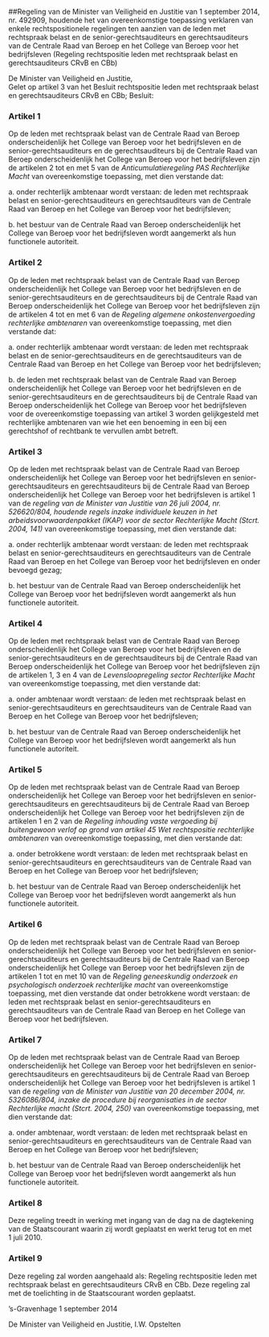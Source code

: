 <meta http-equiv='Content-Type' content='text/html; charset=utf-8' />

##Regeling van de Minister van Veiligheid en Justitie van 1 september 2014, nr. 492909, houdende het van overeenkomstige toepassing verklaren van enkele rechtspositionele regelingen ten aanzien van de leden met rechtspraak belast en de senior-gerechtsauditeurs en gerechtsauditeurs van de Centrale Raad van Beroep en het College van Beroep voor het bedrijfsleven (Regeling rechtspositie leden met rechtspraak belast en gerechtsauditeurs CRvB en CBb)

De Minister van Veiligheid en Justitie,  
Gelet op artikel 3 van het Besluit rechtspositie leden met rechtspraak belast en gerechtsauditeurs CRvB en CBb;
Besluit:    

### Artikel  1  

Op de leden met rechtspraak belast van de Centrale Raad van Beroep onderscheidenlijk het College van Beroep voor het bedrijfsleven en de senior-gerechtsauditeurs en de gerechtsauditeurs bij de Centrale Raad van Beroep onderscheidenlijk het College van Beroep voor het bedrijfsleven zijn de artikelen 2 tot en met 5 van de *Anticumulatieregeling PAS Rechterlijke Macht* van overeenkomstige toepassing, met dien verstande dat: 

a. onder rechterlijk ambtenaar wordt verstaan: de leden met rechtspraak belast en senior-gerechtsauditeurs en gerechtsauditeurs van de Centrale Raad van Beroep en het College van Beroep voor het bedrijfsleven;  

b. het bestuur van de Centrale Raad van Beroep onderscheidenlijk het College van Beroep voor het bedrijfsleven wordt aangemerkt als hun functionele autoriteit.   

### Artikel  2  

Op de leden met rechtspraak belast van de Centrale Raad van Beroep onderscheidenlijk het College van Beroep voor het bedrijfsleven en de senior-gerechtsauditeurs en de gerechtsauditeurs bij de Centrale Raad van Beroep onderscheidenlijk het College van Beroep voor het bedrijfsleven zijn de artikelen 4 tot en met 6 van de *Regeling algemene onkostenvergoeding rechterlijke ambtenaren* van overeenkomstige toepassing, met dien verstande dat: 

a. onder rechterlijk ambtenaar wordt verstaan: de leden met rechtspraak belast en de senior-gerechtsauditeurs en de gerechtsauditeurs van de Centrale Raad van Beroep en het College van Beroep voor het bedrijfsleven;  

b. de leden met rechtspraak belast van de Centrale Raad van Beroep onderscheidenlijk het College van Beroep voor het bedrijfsleven en de senior-gerechtsauditeurs en de gerechtsauditeurs bij de Centrale Raad van Beroep onderscheidenlijk het College van Beroep voor het bedrijfsleven voor de overeenkomstige toepassing van artikel 3 worden gelijkgesteld met rechterlijke ambtenaren van wie het een benoeming in een bij een gerechtshof of rechtbank te vervullen ambt betreft.   

### Artikel  3  

Op de leden met rechtspraak belast van de Centrale Raad van Beroep onderscheidenlijk het College van Beroep voor het bedrijfsleven en senior-gerechtsauditeurs en gerechtsauditeurs bij de Centrale Raad van Beroep onderscheidenlijk het College van Beroep voor het bedrijfsleven is artikel 1 van de *regeling van de Minister van Justitie van 26 juli 2004, nr. 526620/804, houdende regels inzake individuele keuzen in het arbeidsvoorwaardenpakket (IKAP) voor de sector Rechterlijke Macht* *(Stcrt. 2004, 141)* van overeenkomstige toepassing, met dien verstande dat: 

a. onder rechterlijk ambtenaar wordt verstaan: de leden met rechtspraak belast en senior-gerechtsauditeurs en gerechtsauditeurs van de Centrale Raad van Beroep en het College van Beroep voor het bedrijfsleven en onder bevoegd gezag;  

b. het bestuur van de Centrale Raad van Beroep onderscheidenlijk het College van Beroep voor het bedrijfsleven wordt aangemerkt als hun functionele autoriteit.   

### Artikel  4  

Op de leden met rechtspraak belast van de Centrale Raad van Beroep onderscheidenlijk het College van Beroep voor het bedrijfsleven en de senior-gerechtsauditeurs en de gerechtsauditeurs bij de Centrale Raad van Beroep onderscheidenlijk het College van Beroep voor het bedrijfsleven zijn de artikelen 1, 3 en 4 van de *Levensloopregeling sector Rechterlijke Macht* van overeenkomstige toepassing, met dien verstande dat: 

a. onder ambtenaar wordt verstaan: de leden met rechtspraak belast en senior-gerechtsauditeurs en gerechtsauditeurs van de Centrale Raad van Beroep en het College van Beroep voor het bedrijfsleven;  

b. het bestuur van de Centrale Raad van Beroep onderscheidenlijk het College van Beroep voor het bedrijfsleven wordt aangemerkt als hun functionele autoriteit.   

### Artikel  5  

Op de leden met rechtspraak belast van de Centrale Raad van Beroep onderscheidenlijk het College van Beroep voor het bedrijfsleven en senior-gerechtsauditeurs en gerechtsauditeurs bij de Centrale Raad van Beroep onderscheidenlijk het College van Beroep voor het bedrijfsleven zijn de artikelen 1 en 2 van de *Regeling inhouding vaste vergoeding bij buitengewoon verlof op grond van artikel 45 Wet rechtspositie rechterlijke ambtenaren* van overeenkomstige toepassing, met dien verstande dat: 

a. onder betrokkene wordt verstaan: de leden met rechtspraak belast en senior-gerechtsauditeurs en gerechtsauditeurs van de Centrale Raad van Beroep en het College van Beroep voor het bedrijfsleven;  

b. het bestuur van de Centrale Raad van Beroep onderscheidenlijk het College van Beroep voor het bedrijfsleven wordt aangemerkt als hun functionele autoriteit.   

### Artikel  6  

Op de leden met rechtspraak belast van de Centrale Raad van Beroep onderscheidenlijk het College van Beroep voor het bedrijfsleven en senior-gerechtsauditeurs en gerechtsauditeurs bij de Centrale Raad van Beroep onderscheidenlijk het College van Beroep voor het bedrijfsleven zijn de artikelen 1 tot en met 10 van de *Regeling geneeskundig onderzoek en psychologisch onderzoek rechterlijke macht* van overeenkomstige toepassing, met dien verstande dat onder betrokkene wordt verstaan: de leden met rechtspraak belast en senior-gerechtsauditeurs en gerechtsauditeurs van de Centrale Raad van Beroep en het College van Beroep voor het bedrijfsleven. 

### Artikel  7  

Op de leden met rechtspraak belast van de Centrale Raad van Beroep onderscheidenlijk het College van Beroep voor het bedrijfsleven en senior-gerechtsauditeurs en gerechtsauditeurs bij de Centrale Raad van Beroep onderscheidenlijk het College van Beroep voor het bedrijfsleven is artikel 1 van de *regeling van de Minister van Justitie van 20 december 2004, nr. 5326086/804, inzake de procedure bij reorganisaties in de sector Rechterlijke macht* *(Stcrt. 2004, 250)* van overeenkomstige toepassing, met dien verstande dat: 

a. onder ambtenaar, wordt verstaan: de leden met rechtspraak belast en senior-gerechtsauditeurs en gerechtsauditeurs van de Centrale Raad van Beroep en het College van Beroep voor het bedrijfsleven;  

b. het bestuur van de Centrale Raad van Beroep onderscheidenlijk het College van Beroep voor het bedrijfsleven wordt aangemerkt als hun functionele autoriteit.   

### Artikel  8  

Deze regeling treedt in werking met ingang van de dag na de dagtekening van de Staatscourant waarin zij wordt geplaatst en werkt terug tot en met 1 juli 2010. 

### Artikel  9  

Deze regeling zal worden aangehaald als: Regeling rechtspositie leden met rechtspraak belast en gerechtsauditeurs CRvB en CBb. 
Deze regeling zal met de toelichting in de Staatscourant worden geplaatst.   

’s-Gravenhage 
1 september 2014   

De 
Minister van Veiligheid en Justitie, 
I.W. Opstelten     
